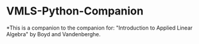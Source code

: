 # VMLS-Python-Companion
*This is a companion to the companion for: "Introduction to Applied Linear Algebra" by Boyd and Vandenberghe.  
